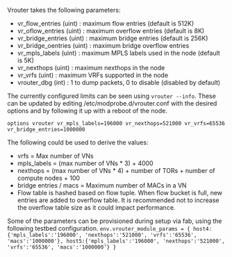 Vrouter takes the following parameters:

* vr_flow_entries (uint)    : maximum flow entries (default is 512K)
* vr_oflow_entries (uint)   : maximum overflow entries (default is 8K)
* vr_bridge_entries (uint)  : maximum bridge entries (default is 256K)
* vr_bridge_oentries (uint) : maximum bridge overflow entries
* vr_mpls_labels (uint)     : maximum MPLS labels used in the node (default is 5K)
* vr_nexthops (uint)        : maximum nexthops in the node
* vr_vrfs (uint)            : maximum VRFs supported in the node
* vrouter_dbg (int)         : 1 to dump packets, 0 to disable (disabled by default)

The currently configured limits can be seen using `vrouter --info`. These can be updated by editing /etc/modprobe.d/vrouter.conf with the desired options and by following it up with a reboot of the node.

`options vrouter vr_mpls_labels=196000 vr_nexthops=521000 vr_vrfs=65536 vr_bridge_entries=1000000`

The following could be used to derive the values:
* vrfs = Max number of VNs
* mpls_labels = (max number of VNs * 3) + 4000
* nexthops = (max number of VNs * 4) + number of TORs + number of compute nodes + 100
* bridge entries / macs = Maximum number of MACs in a VN
* Flow table is hashed based on flow tuple. When flow bucket is full, new entries are added to overflow table. It is recommended not to increase the overflow table size as it could impact performance.

Some of the parameters can be provisioned during setup via fab, using the following testbed configuration.
`env.vrouter_module_params = {
     host4:{'mpls_labels':'196000', 'nexthops':'521000', 'vrfs':'65536', 'macs':'1000000'},
     host5:{'mpls_labels':'196000', 'nexthops':'521000', 'vrfs':'65536', 'macs':'1000000'}
}`